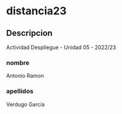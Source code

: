 # distancia23
## Descripcion
Actividad Despliegue - Unidad 05 - 2022/23
### nombre
Antonio Ramon
### apellidos
Verdugo García
